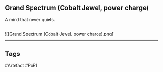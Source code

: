 ## Grand Spectrum (Cobalt Jewel, power charge)
A mind that never quiets.
##
![[Grand Spectrum (Cobalt Jewel, power charge).png]]

---
## Tags
#Artefact
#PoE1